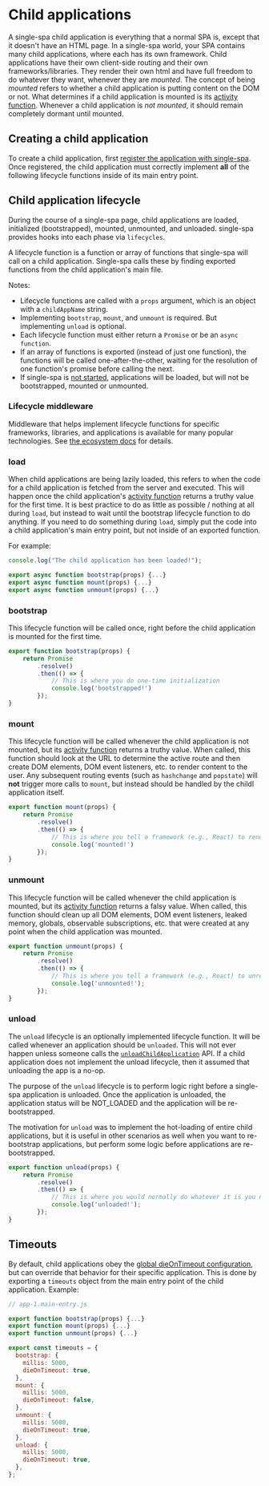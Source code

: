 # Child applications

A single-spa child application is everything that a normal SPA is, except that it doesn't have an HTML page.
In a single-spa world, your SPA contains many child applications, where each has its own framework.
Child applications have their own client-side routing and their own frameworks/libraries.
They render their own html and have full freedom to do whatever they want, whenever they are *mounted*.
The concept of being *mounted* refers to whether a child application is putting content on the DOM or not.
What determines if a child application is mounted is its [activity function](/docs/root-application.md#activity-function).
Whenever a child application is *not mounted*, it should remain completely dormant until mounted.

## Creating a child application

To create a child application, first
[register the application with single-spa](/docs/root-application.md#declaring-child-applications).
Once registered, the child application must correctly implement **all** of the following lifecycle functions
inside of its main entry point.

## Child application lifecycle
During the course of a single-spa page, child applications are loaded, initialized (bootstrapped), mounted, unmounted, and unloaded.
single-spa provides hooks into each phase via `lifecycles`.

A lifecycle function is a function or array of functions that single-spa will call on a child application.
Single-spa calls these by finding exported functions from the child application's main file.

Notes:
- Lifecycle functions are called with a `props` argument, which is an object with a `childAppName` string.
- Implementing `bootstrap`, `mount`, and `unmount` is required. But implementing `unload` is optional.
- Each lifecycle function must either return a `Promise` or be an `async function`.
- If an array of functions is exported (instead of just one function), the functions will be called
  one-after-the-other, waiting for the resolution of one function's promise before calling the next.
- If single-spa is [not started](/docs/single-spa-api.md#start), applications will be loaded,
  but will not be bootstrapped, mounted or unmounted.

### Lifecycle middleware
Middleware that helps implement lifecycle functions for specific frameworks, libraries, and applications
is available for many popular technologies. See [the ecosystem docs](/docs/single-spa-ecosystem.md) for details.

### load
When child applications are being lazily loaded, this refers to when the code for a child application
is fetched from the server and executed. This will happen once the child application's [activity function](/docs/root-application.md#activity-function)
returns a truthy value for the first time. It is best practice to do as little as possible / nothing at all
during `load`, but instead to wait until the bootstrap lifecycle function to do anything.
If you need to do something during `load`, simply put the code into a child application's main entry point,
but not inside of an exported function.

For example:
```js
console.log("The child application has been loaded!");

export async function bootstrap(props) {...}
export async function mount(props) {...}
export async function unmount(props) {...}
```

### bootstrap
This lifecycle function will be called once, right before the child application is
mounted for the first time.

```js
export function bootstrap(props) {
	return Promise
		.resolve()
		.then(() => {
			// This is where you do one-time initialization
			console.log('bootstrapped!')
		});
}
```

### mount
This lifecycle function will be called whenever the child application is not mounted, but its
[activity function](/docs/root-application.md#activity-function) returns a truthy value. When
called, this function should look at the URL to determine the active route and then create
DOM elements, DOM event listeners, etc. to render content to the user. Any subsequent routing
events (such as `hashchange` and `popstate`) will **not** trigger more calls to `mount`, but
instead should be handled by the childl application itself.

```js
export function mount(props) {
	return Promise
		.resolve()
		.then(() => {
			// This is where you tell a framework (e.g., React) to render some ui to the dom
			console.log('mounted!')
		});
}
```

### unmount
This lifecycle function will be called whenever the child application is mounted, but its
[activity function](/docs/root-application.md#activity-function) returns a falsy value. When
called, this function should clean up all DOM elements, DOM event listeners, leaked memory, globals,
observable subscriptions, etc. that were created at any point when the child application was mounted.

```js
export function unmount(props) {
	return Promise
		.resolve()
		.then(() => {
			// This is where you tell a framework (e.g., React) to unrender some ui from the dom
			console.log('unmounted!');
		});
}
```

### unload
The `unload` lifecycle is an optionally implemented lifecycle function. It will be called whenever an application should be
`unloaded`. This will not ever happen unless someone calls the [`unloadChildApplication`](/docs/single-spa-api.md#unloadchildapplication) API.
If a child application does not implement the unload lifecycle, then it assumed that unloading the app is a no-op.

The purpose of the `unload` lifecycle is to perform logic right before a single-spa application is unloaded. Once
the application is unloaded, the application status will be NOT_LOADED and the application will be re-bootstrapped.

The motivation for `unload` was to implement the hot-loading of entire child applications, but it is useful in other
scenarios as well when you want to re-bootstrap applications, but perform some logic before applications are re-bootstrapped.

```js
export function unload(props) {
	return Promise
		.resolve()
		.then(() => {
			// This is where you would normally do whatever it is you need to hot reload the code.
			console.log('unloaded!');
		});
}
```

## Timeouts
By default, child applications obey the [global dieOnTimeout configuration](/docs/single-spa-api.md#dieontimeout),
but can override that behavior for their specific application. This is done by exporting a `timeouts` object
from the main entry point of the child application. Example:

```js
// app-1.main-entry.js

export function bootstrap(props) {...}
export function mount(props) {...}
export function unmount(props) {...}

export const timeouts = {
  bootstrap: {
    millis: 5000,
    dieOnTimeout: true,
  },
  mount: {
    millis: 5000,
    dieOnTimeout: false,
  },
  unmount: {
    millis: 5000,
    dieOnTimeout: true,
  },
  unload: {
    millis: 5000,
	dieOnTimeout: true,
  },
};
```
